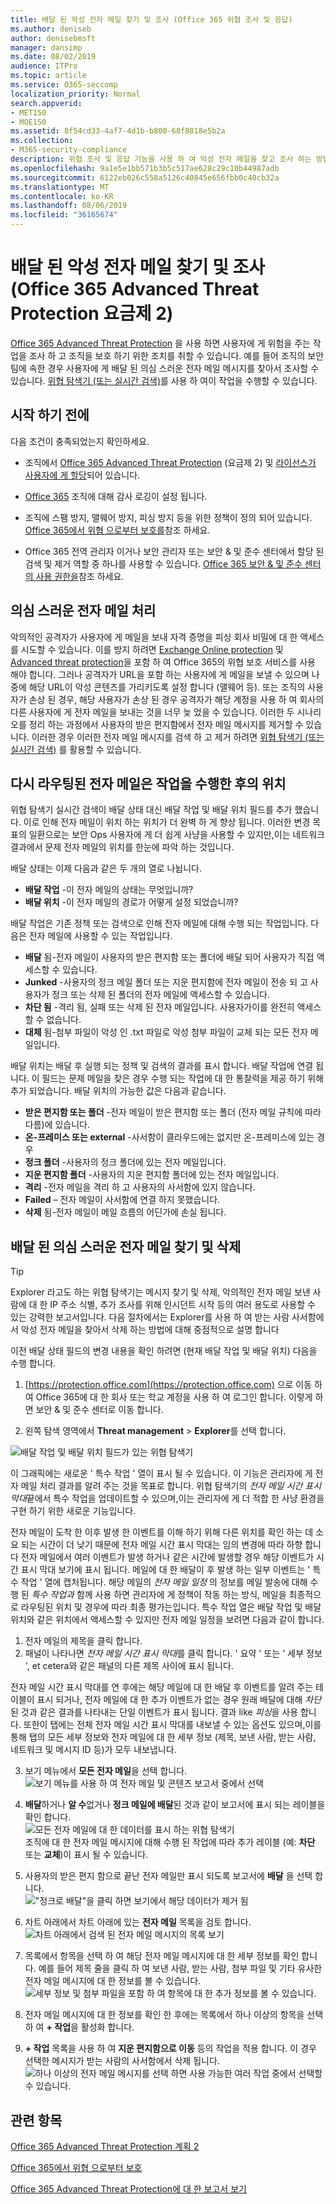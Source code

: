```yaml
---
title: 배달 된 악성 전자 메일 찾기 및 조사 (Office 365 위협 조사 및 응답)
ms.author: deniseb
author: denisebmsft
manager: dansimp
ms.date: 08/02/2019
audience: ITPro
ms.topic: article
ms.service: O365-seccomp
localization_priority: Normal
search.appverid:
- MET150
- MOE150
ms.assetid: 8f54cd33-4af7-4d1b-b800-68f8818e5b2a
ms.collection:
- M365-security-compliance
description: 위협 조사 및 응답 기능을 사용 하 여 악성 전자 메일을 찾고 조사 하는 방법에 대해 알아봅니다.
ms.openlocfilehash: 9a1e5e1bb571b3b5c517ae628c29c10b44987adb
ms.sourcegitcommit: 6122eb026c558a5126c40845e656fbb0c40cb32a
ms.translationtype: MT
ms.contentlocale: ko-KR
ms.lasthandoff: 08/06/2019
ms.locfileid: "36165674"
---
```

# <a name="find-and-investigate-malicious-email-that-was-delivered-office-365-advanced-threat-protection-plan-2"></a>배달 된 악성 전자 메일 찾기 및 조사 (Office 365 Advanced Threat Protection 요금제 2)

[Office 365 Advanced Threat Protection](office-365-atp.md) 을 사용 하면 사용자에 게 위험을 주는 작업을 조사 하 고 조직을 보호 하기 위한 조치를 취할 수 있습니다. 예를 들어 조직의 보안 팀에 속한 경우 사용자에 게 배달 된 의심 스러운 전자 메일 메시지를 찾아서 조사할 수 있습니다. [위협 탐색기 (또는 실시간 검색)](threat-explorer.md)를 사용 하 여이 작업을 수행할 수 있습니다.
  
## <a name="before-you-begin"></a>시작 하기 전에

다음 조건이 충족되었는지 확인하세요.
  
- 조직에서 [Office 365 Advanced Threat Protection](office-365-atp.md) (요금제 2) 및 [라이선스가 사용자에 게 할당](https://docs.microsoft.com/en-us/office365/admin/subscriptions-and-billing/assign-licenses-to-users)되어 있습니다.
    
- [Office 365](turn-audit-log-search-on-or-off.md) 조직에 대해 감사 로깅이 설정 됩니다. 
    
- 조직에 스팸 방지, 맬웨어 방지, 피싱 방지 등을 위한 정책이 정의 되어 있습니다. [Office 365에서 위협 으로부터 보호를](protect-against-threats.md)참조 하세요.
    
- Office 365 전역 관리자 이거나 보안 관리자 또는 보안 &amp; 및 준수 센터에서 할당 된 검색 및 제거 역할 중 하나를 사용할 수 있습니다. [Office 365 보안 &amp; 및 준수 센터의 사용 권한을](permissions-in-the-security-and-compliance-center.md)참조 하세요.
    
## <a name="dealing-with-suspicious-emails"></a>의심 스러운 전자 메일 처리

악의적인 공격자가 사용자에 게 메일을 보내 자격 증명을 피싱 회사 비밀에 대 한 액세스를 시도할 수 있습니다. 이를 방지 하려면 [Exchange Online protection](eop/exchange-online-protection-overview.md) 및 [Advanced threat protection](office-365-atp.md)을 포함 하 여 Office 365의 위협 보호 서비스를 사용 해야 합니다. 그러나 공격자가 URL을 포함 하는 사용자에 게 메일을 보낼 수 있으며 나중에 해당 URL이 악성 콘텐츠를 가리키도록 설정 합니다 (맬웨어 등). 또는 조직의 사용자가 손상 된 경우, 해당 사용자가 손상 된 경우 공격자가 해당 계정을 사용 하 여 회사의 다른 사용자에 게 전자 메일을 보내는 것을 너무 늦 었을 수 있습니다. 이러한 두 시나리오를 정리 하는 과정에서 사용자의 받은 편지함에서 전자 메일 메시지를 제거할 수 있습니다. 이러한 경우 이러한 전자 메일 메시지를 검색 하 고 제거 하려면 [위협 탐색기 (또는 실시간 검색)](threat-explorer.md) 를 활용할 수 있습니다.

## <a name="where-re-routed-emails-are-located-after-actions-are-taken"></a>다시 라우팅된 전자 메일은 작업을 수행한 후의 위치

위협 탐색기 실시간 검색이 배달 상태 대신 배달 작업 및 배달 위치 필드를 추가 했습니다. 이로 인해 전자 메일이 위치 하는 위치가 더 완벽 하 게 향상 됩니다. 이러한 변경 목표의 일환으로는 보안 Ops 사용자에 게 더 쉽게 사냥을 사용할 수 있지만,이는 네트워크 결과에서 문제 전자 메일의 위치를 한눈에 파악 하는 것입니다.

배달 상태는 이제 다음과 같은 두 개의 열로 나뉩니다.

- **배달 작업** -이 전자 메일의 상태는 무엇입니까?
- **배달 위치** -이 전자 메일의 경로가 어떻게 설정 되었습니까?

배달 작업은 기존 정책 또는 검색으로 인해 전자 메일에 대해 수행 되는 작업입니다. 다음은 전자 메일에 사용할 수 있는 작업입니다.

- **배달** 됨-전자 메일이 사용자의 받은 편지함 또는 폴더에 배달 되어 사용자가 직접 액세스할 수 있습니다.
- **Junked** -사용자의 정크 메일 폴더 또는 지운 편지함에 전자 메일이 전송 되 고 사용자가 정크 또는 삭제 된 폴더의 전자 메일에 액세스할 수 있습니다.
- **차단 됨** -격리 됨, 실패 또는 삭제 된 전자 메일입니다. 사용자가이를 완전히 액세스할 수 없습니다.
- **대체** 됨-첨부 파일이 악성 인 .txt 파일로 악성 첨부 파일이 교체 되는 모든 전자 메일입니다.
 
배달 위치는 배달 후 실행 되는 정책 및 검색의 결과를 표시 합니다. 배달 작업에 연결 됩니다. 이 필드는 문제 메일을 찾은 경우 수행 되는 작업에 대 한 통찰력을 제공 하기 위해 추가 되었습니다. 배달 위치의 가능한 값은 다음과 같습니다.

- **받은 편지함 또는 폴더** -전자 메일이 받은 편지함 또는 폴더 (전자 메일 규칙에 따라 다름)에 있습니다.
- **온-프레미스 또는 external** -사서함이 클라우드에는 없지만 온-프레미스에 있는 경우
- **정크 폴더** -사용자의 정크 폴더에 있는 전자 메일입니다.
- **지운 편지함 폴더** -사용자의 지운 편지함 폴더에 있는 전자 메일입니다.
- **격리** -전자 메일을 격리 하 고 사용자의 사서함에 있지 않습니다.
- **Failed** – 전자 메일이 사서함에 연결 하지 못했습니다.
- **삭제** 됨-전자 메일이 메일 흐름의 어딘가에 손실 됩니다.
  
## <a name="find-and-delete-suspicious-email-that-was-delivered"></a>배달 된 의심 스러운 전자 메일 찾기 및 삭제

> [!TIP]
> Explorer 라고도 하는 위협 탐색기는 메시지 찾기 및 삭제, 악의적인 전자 메일 보낸 사람에 대 한 IP 주소 식별, 추가 조사를 위해 인시던트 시작 등의 여러 용도로 사용할 수 있는 강력한 보고서입니다. 다음 절차에서는 Explorer를 사용 하 여 받는 사람 사서함에서 악성 전자 메일을 찾아서 삭제 하는 방법에 대해 중점적으로 설명 합니다

이전 배달 상태 필드의 변경 내용을 확인 하려면 (현재 배달 작업 및 배달 위치) 다음을 수행 합니다. 

1. [https://protection.office.com](https://protection.office.com) 으로 이동 하 여 Office 365에 대 한 회사 또는 학교 계정을 사용 하 여 로그인 합니다. 이렇게 하면 보안 &amp; 및 준수 센터로 이동 합니다. 
    
2. 왼쪽 탐색 영역에서 **Threat management** \> **Explorer**를 선택 합니다.


![배달 작업 및 배달 위치 필드가 있는 위협 탐색기](media/ThreatExFields.PNG)

이 그래픽에는 새로운 ' 특수 작업 ' 열이 표시 될 수 있습니다. 이 기능은 관리자에 게 전자 메일 처리 결과를 알려 주는 것을 목표로 합니다. 위협 탐색기의 *전자 메일 시간 표시 막대*끝에서 특수 작업을 업데이트할 수 있으며,이는 관리자에 게 더 적합 한 사냥 환경을 구현 하기 위한 새로운 기능입니다.

전자 메일이 도착 한 이후 발생 한 이벤트를 이해 하기 위해 다른 위치를 확인 하는 데 소요 되는 시간이 더 낮기 때문에 전자 메일 시간 표시 막대는 임의 변경에 따라 하향 합니다 전자 메일에서 여러 이벤트가 발생 하거나 같은 시간에 발생할 경우 해당 이벤트가 시간 표시 막대 보기에 표시 됩니다. 메일에 대 한 배달이 후 발생 하는 일부 이벤트는 ' 특수 작업 ' 열에 캡처됩니다. 해당 메일의 *전자 메일 일정* 의 정보를 메일 발송에 대해 수행 된 *특수 작업과* 함께 사용 하면 관리자에 게 정책이 작동 하는 방식, 메일을 최종적으로 라우팅된 위치 및 경우에 따라 최종 평가는입니다. 특수 작업 열은 배달 작업 및 배달 위치와 같은 위치에서 액세스할 수 있지만 전자 메일 일정을 보려면 다음과 같이 합니다.

1. 전자 메일의 제목을 클릭 합니다.
2. 패널이 나타나면 *전자 메일 시간 표시 막대*를 클릭 합니다. ' 요약 ' 또는 ' 세부 정보 ', et cetera와 같은 패널의 다른 제목 사이에 표시 됩니다.

전자 메일 시간 표시 막대를 연 후에는 해당 메일에 대 한 배달 후 이벤트를 알려 주는 테이블이 표시 되거나, 전자 메일에 대 한 추가 이벤트가 없는 경우 원래 배달에 대해 *차단* 된 것과 같은 결과를 나타내는 단일 이벤트가 표시 됩니다. 결과 like *피싱*을 사용 합니다. 또한이 탭에는 전체 전자 메일 시간 표시 막대를 내보낼 수 있는 옵션도 있으며,이를 통해 탭의 모든 세부 정보와 전자 메일에 대 한 세부 정보 (제목, 보낸 사람, 받는 사람, 네트워크 및 메시지 ID 등)가 모두 내보냅니다.

3. 보기 메뉴에서 **모든 전자 메일**을 선택 합니다.<br/>![보기 메뉴를 사용 하 여 전자 메일 및 콘텐츠 보고서 중에서 선택](media/d39013ff-93b6-42f6-bee5-628895c251c2.png)
  
4. **배달**하거나 **알 수**없거나 **정크 메일에 배달**된 것과 같이 보고서에 표시 되는 레이블을 확인 합니다.<br/>![모든 전자 메일에 대 한 데이터를 표시 하는 위협 탐색기](media/208826ed-a85e-446f-b276-b5fdc312fbcb.png)<br/>조직에 대 한 전자 메일 메시지에 대해 수행 된 작업에 따라 추가 레이블 (예: **차단** 또는 **교체**)이 표시 될 수 있습니다.
    
5. 사용자의 받은 편지 함으로 끝난 전자 메일만 표시 되도록 보고서에 **배달** 을 선택 합니다.<br/>!["정크로 배달"을 클릭 하면 보기에서 해당 데이터가 제거 됨](media/e6fb2e47-461e-4f6f-8c65-c331bd858758.png)
  
6. 차트 아래에서 차트 아래에 있는 **전자 메일** 목록을 검토 합니다.<br/>![차트 아래에서 검색 된 전자 메일 메시지의 목록 보기](media/dfb60590-1236-499d-97da-86c68621e2bc.png)
  
7. 목록에서 항목을 선택 하 여 해당 전자 메일 메시지에 대 한 세부 정보를 확인 합니다. 예를 들어 제목 줄을 클릭 하 여 보낸 사람, 받는 사람, 첨부 파일 및 기타 유사한 전자 메일 메시지에 대 한 정보를 볼 수 있습니다.<br/>![세부 정보 및 첨부 파일을 포함 하 여 항목에 대 한 추가 정보를 볼 수 있습니다.](media/5a5707c3-d62a-4610-ae7b-900fff8708b2.png)
  
8. 전자 메일 메시지에 대 한 정보를 확인 한 후에는 목록에서 하나 이상의 항목을 선택 하 여 **+ 작업**을 활성화 합니다.
    
9. **+ 작업** 목록을 사용 하 여 **지운 편지함으로 이동** 등의 작업을 적용 합니다. 이 경우 선택한 메시지가 받는 사람의 사서함에서 삭제 됩니다.<br/>![하나 이상의 전자 메일 메시지를 선택 하면 사용 가능한 여러 작업 중에서 선택할 수 있습니다.](media/ef12e10c-60a7-4f66-8f76-68d77ae26de1.png)
  
## <a name="related-topics"></a>관련 항목

[Office 365 Advanced Threat Protection 계획 2](office-365-ti.md)
  
[Office 365에서 위협 으로부터 보호](protect-against-threats.md)
  
[Office 365 Advanced Threat Protection에 대 한 보고서 보기](view-reports-for-atp.md)
  


